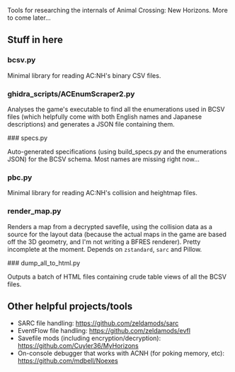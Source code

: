 Tools for researching the internals of Animal Crossing: New Horizons. More to come later...

## Stuff in here

### bcsv.py

Minimal library for reading AC:NH's binary CSV files.

### ghidra_scripts/ACEnumScraper2.py

Analyses the game's executable to find all the enumerations used in BCSV files (which helpfully come with both English names and Japanese descriptions) and generates a JSON file containing them.

### specs.py

Auto-generated specifications (using build_specs.py and the enumerations JSON) for the BCSV schema. Most names are missing right now...

### pbc.py

Minimal library for reading AC:NH's collision and heightmap files.

### render_map.py

Renders a map from a decrypted savefile, using the collision data as a source for the layout data (because the actual maps in the game are based off the 3D geometry, and I'm not writing a BFRES renderer). Pretty incomplete at the moment. Depends on `zstandard`, `sarc` and Pillow.

### dump_all_to_html.py

Outputs a batch of HTML files containing crude table views of all the BCSV files.

## Other helpful projects/tools

- SARC file handling: https://github.com/zeldamods/sarc
- EventFlow file handling: https://github.com/zeldamods/evfl
- Savefile mods (including encryption/decryption): https://github.com/Cuyler36/MyHorizons
- On-console debugger that works with ACNH (for poking memory, etc): https://github.com/mdbell/Noexes
